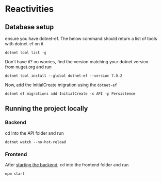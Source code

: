 # Reactivities

## Database setup
ensure you have dotnet-ef. The below command should return a list of tools with dotnet-ef on it
```
dotnet tool list -g
```

Don't have it? no worries, find the version matching your dotnet version from nuget.org and run 
```
dotnet tool install --global dotnet-ef --version 7.0.2
```

Now, add the InitialCreate migration using the `dotnet-ef`
```
dotnet ef migrations add InitialCreate -s API -p Persistence
```

## Running the project locally
### Backend
cd into the API folder and run
```
dotnet watch --no-hot-reload
```

### Frontend
After [starting the backend](#backend), cd into the frontend folder and run
```
npm start
```
